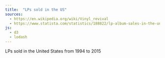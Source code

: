```yaml
---
title:  "LPs sold in the US"
sources:
  - https://en.wikipedia.org/wiki/Vinyl_revival
  - https://www.statista.com/statistics/188822/lp-album-sales-in-the-united-states-since-2009/
js:
  - d3
  - lodash
---
```


<p>LPs sold in the United States from 1994 to 2015</p>

<div id='viz'></div>

<script type='text/javascript'>

  // DATA
  var dataset = [
      // from statista
      { country: 'usa', year: '1993', lps_sold: 300000 },
      { country: 'usa', year: '1994', lps_sold: 600000 },
      { country: 'usa', year: '1995', lps_sold: 800000 },
      { country: 'usa', year: '1996', lps_sold: 1100000 },
      { country: 'usa', year: '1997', lps_sold: 1100000 },
      { country: 'usa', year: '1998', lps_sold: 1400000 },
      { country: 'usa', year: '1999', lps_sold: 1400000 },
      { country: 'usa', year: '2000', lps_sold: 1500000 },
      { country: 'usa', year: '2001', lps_sold: 1200000 },
      { country: 'usa', year: '2002', lps_sold: 1300000 },
      { country: 'usa', year: '2003', lps_sold: 1400000 },
      { country: 'usa', year: '2004', lps_sold: 1200000 },
      { country: 'usa', year: '2005', lps_sold: 900000 },
      { country: 'usa', year: '2006', lps_sold: 900000 },
      // from wiki
      { country: 'usa', year: '2007', lps_sold: 988000 },
      { country: 'usa', year: '2008', lps_sold: 1880000 },
      { country: 'usa', year: '2009', lps_sold: 2500000 },
      { country: 'usa', year: '2010', lps_sold: 2800000 },
      { country: 'usa', year: '2011', lps_sold: 3800000 },
      { country: 'usa', year: '2012', lps_sold: 4600000 },
      { country: 'usa', year: '2013', lps_sold: 6100000 },
      { country: 'usa', year: '2014', lps_sold: 9200000 },
      { country: 'usa', year: '2015', lps_sold: 11900000 }
    ];

  // SETTINGS
  var width = 800;
  var height = 400;
  var margin = {
    top: 20,
    right: 100,
    bottom: 40,
    left: 100
  };


  // FORMATTING
  _.each(dataset, function (d, i, all) {
    var prev = all[i - 1];
    if (prev) {
      d.lps_sold_change = ((d.lps_sold / prev.lps_sold) - 1) * 100;
    } else {
      d.lps_sold_change = 100;
    }
  });

  dataset = _.tail(dataset);


  // SCALES

  // point
  var x = d3.scalePoint()
    .domain(dataset.map(function(d) { return d.year; }))
    .rangeRound([0, width])
    .padding(0.5);

  // %
  var yMin = d3.min(dataset, function(d) { return d.lps_sold_change; });
  var y = d3.scaleLinear()
    .domain([(yMin < 0 ? yMin : 0), d3.max(dataset, function(d) { return d.lps_sold_change; })])
    .range([height, 0])
    .nice();

  // band
  var x2 = d3.scaleBand()
    .domain(dataset.map(function(d) { return d.year; }))
    .rangeRound([0, width])
    .paddingInner(0.15)
    .paddingOuter(0.15);

  // n
  var y2 = d3.scaleLinear()
    .domain([0, d3.max(dataset, function(d) { return d.lps_sold; })])
    .range([y(0), 0])
    .nice();


  // AXIS
  var xAxis = d3.axisBottom(x);

  var yAxis = d3.axisLeft(y)
    .tickFormat(function (d) { return (d + '%'); })
    .ticks(5);

  var yAxis2 = d3.axisRight(y2)
    .ticks(5);


  // LINE
  var calcLine = d3.line()
    .x(function(d) { return x(d.year); })
    .y(function(d) { return y(d.lps_sold_change); })
    .curve( d3.curveBasis );


  // VIZ
  var svg = d3.select('#viz')
    .append('svg')
    .attr('width', (margin.left + margin.right + width))
    .attr('height', (margin.top + margin.bottom + height))
    .append('g')
    .attr('transform', 'translate('+ margin.left +','+ margin.top +')');

  var xAxisGroup = svg.append('g')
    .attr('class', 'x axis')
    .attr('transform', 'translate(0,' + y(0) + ')')
    .call(xAxis);

  var yAxisGroup = svg.append('g')
    .attr('class', 'y axis')
    .call(yAxis)

  svg.append('text')
    .attr('transform', 'rotate(-90)')
    .attr('y', 0)
    .attr('x', -(height / 2))
    .attr('dy', -50)
    .style('text-anchor', 'middle')
    .style('font-family', 'sans-serif')
    .style('font-size', '11px')
    .text('Change in LPs sold (%)');

  svg.append('text')
    .attr('transform', 'rotate(90)')
    .attr('y', -width)
    .attr('x', (height / 2))
    .attr('dy', -75)
    .style('text-anchor', 'middle')
    .style('font-family', 'sans-serif')
    .style('font-size', '11px')
    .text('LPs sold (n)');

  yAxisGroup.selectAll('path')
    .style('stroke', 'maroon')
    .style('stroke-width', 3);

  yAxisGroup.selectAll('line')
    .style('stroke', 'maroon')
    .style('stroke-width', 3);

  var yAxis2Group = svg.append('g')
    .attr('class', 'y2 axis')
    .attr('transform', 'translate('+width+',0)')
    .call(yAxis2);

  yAxis2Group.selectAll('path')
    .style('stroke', 'steelblue')
    .style('stroke-width', 3);

  yAxis2Group.selectAll('line')
    .style('stroke', 'steelblue')
    .style('stroke-width', 3);

  svg.selectAll('bar')
    .data(dataset)
    .enter().append('rect')
    .style('fill', 'steelblue')
    .attr('x', function(d) { return x2(d.year); })
    .attr('y', function(d) { return y2(d.lps_sold); })
    .attr('width', x2.bandwidth())
    .attr('height', function(d) { return (y(0) - y2(d.lps_sold)); });

  svg.append('path')
    .attr('d', calcLine( dataset ))
    .style('fill', 'none')
    .style('stroke', 'maroon')
    .style('stroke-width', 2);

  svg.selectAll('dot')
    .data( dataset )
    .enter().append('circle')
    .attr('cx', function(d) { return x(d.year); })
    .attr('cy', function(d) { return y(d.lps_sold_change); })
    .attr('r', 4)
    .style('fill', 'maroon');

</script>
